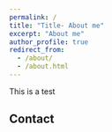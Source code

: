 ```yaml
---
permalink: /
title: "Title- About me"
excerpt: "About me"
author_profile: true
redirect_from: 
  - /about/
  - /about.html
---
```


This is a test

Contact
------
